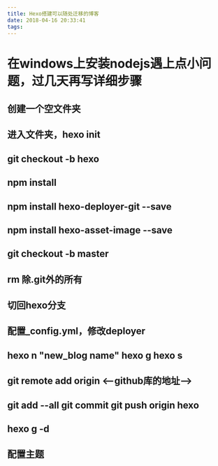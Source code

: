 ```yaml
---
title: Hexo搭建可以随处迁移的博客
date: 2018-04-16 20:33:41
tags:
---
```

# 在windows上安装nodejs遇上点小问题，过几天再写详细步骤
## 创建一个空文件夹

## 进入文件夹，hexo init

## git checkout -b hexo

## npm install

## npm install hexo-deployer-git --save

## npm install hexo-asset-image --save

## git checkout -b master

## rm 除.git外的所有

## 切回hexo分支

## 配置_config.yml，修改deployer

## hexo n "new_blog name" hexo g hexo s

## git remote add origin <--github库的地址-->
## git add --all git commit git push origin hexo

## hexo g -d


## 配置主题
